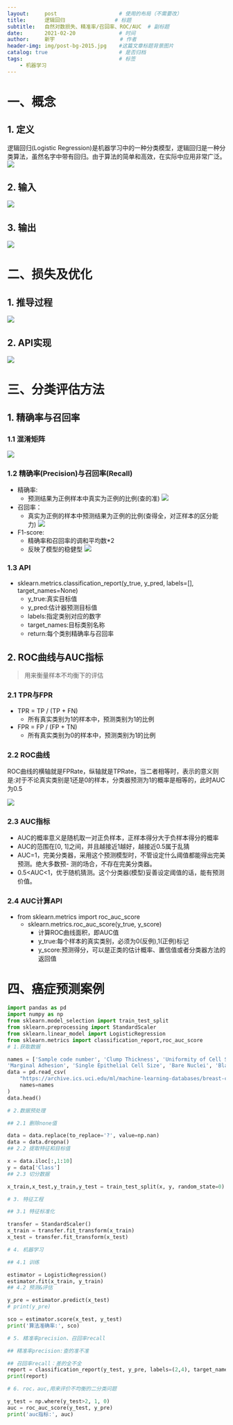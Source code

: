 ```yaml
---
layout:     post                    # 使用的布局（不需要改）
title:      逻辑回归   			    # 标题 		  
subtitle:   自然对数损失、精准率/召回率、ROC/AUC  # 副标题
date:       2021-02-20              # 时间
author:     新宇                     # 作者
header-img: img/post-bg-2015.jpg    #这篇文章标题背景图片
catalog: true                       # 是否归档
tags:                               # 标签
    - 机器学习
---
```

# 一、概念
## 1. 定义
逻辑回归(Logistic Regression)是机器学习中的一种分类模型，逻辑回归是一种分类算法，虽然名字中带有回归。由于算法的简单和高效，在实际中应用非常广泛。
![](https://tva1.sinaimg.cn/large/008eGmZEly1gntr7bs0h7j316x0u0dn2.jpg)

## 2. 输入
![](https://tva1.sinaimg.cn/large/008eGmZEly1gntr75vdfqj30x006yq6k.jpg)

## 3. 输出
![](https://tva1.sinaimg.cn/large/008eGmZEly1gntr75z9dsj30v60a6wfm.jpg)

# 二、损失及优化
## 1. 推导过程
![](https://tva1.sinaimg.cn/large/008eGmZEly1gntstuni4fj311c0u0gwy.jpg)

## 2. API实现
![](https://tva1.sinaimg.cn/large/008eGmZEly1gntsrxs6euj31bu0gstcn.jpg)

# 三、分类评估方法
## 1. 精确率与召回率
### 1.1 混淆矩阵
![](https://tva1.sinaimg.cn/large/008eGmZEly1gntwijz1g4j30j90b80u6.jpg)
### 1.2 精确率(Precision)与召回率(Recall)
- 精确率:
	- 预测结果为正例样本中真实为正例的比例(查的准)
		![](https://tva1.sinaimg.cn/large/008eGmZEly1gntwlebe6vj30en086jte.jpg)
- 召回率：
	- 真实为正例的样本中预测结果为正例的比例(查得全，对正样本的区分能力)
		![](https://tva1.sinaimg.cn/large/008eGmZEly1gntwleezdgj30hl09iacz.jpg)
- F1-score:
	- 精确率和召回率的调和平均数*2
	- 反映了模型的稳健型
		![](https://tva1.sinaimg.cn/large/008eGmZEly1gntwrybr0yj30ix03fgmt.jpg)


### 1.3 API
- sklearn.metrics.classification_report(y_true, y_pred, labels=[], target_names=None)
	- y_true:真实目标值 
	- y_pred:估计器预测目标值
	- labels:指定类别对应的数字 
	- target_names:目标类别名称 
	- return:每个类别精确率与召回率

## 2. ROC曲线与AUC指标
> 用来衡量样本不均衡下的评估

### 2.1 TPR与FPR
- TPR = TP / (TP + FN) 
	- 所有真实类别为1的样本中，预测类别为1的比例
- FPR = FP / (FP + TN) 
	- 所有真实类别为0的样本中，预测类别为1的比例

### 2.2 ROC曲线
ROC曲线的横轴就是FPRate，纵轴就是TPRate，当二者相等时，表示的意义则是:对于不论真实类别是1还是0的样本，分类器预测为1的概率是相等的，此时AUC为0.5

![](https://tva1.sinaimg.cn/large/008eGmZEly1gntwvbp1pgj30gv0ewdj1.jpg)

### 2.3 AUC指标
- AUC的概率意义是随机取一对正负样本，正样本得分大于负样本得分的概率
- AUC的范围在[0, 1]之间，并且越接近1越好，越接近0.5属于乱猜
- AUC=1，完美分类器，采用这个预测模型时，不管设定什么阈值都能得出完美预测。绝大多数预- 测的场合，不存在完美分类器。
- 0.5<AUC<1，优于随机猜测。这个分类器(模型)妥善设定阈值的话，能有预测价值。

### 2.4 AUC计算API
- from sklearn.metrics import roc_auc_score 
	- sklearn.metrics.roc_auc_score(y_true, y_score)
		- 计算ROC曲线面积，即AUC值 
		- y_true:每个样本的真实类别，必须为0(反例),1(正例)标记 
		- y_score:预测得分，可以是正类的估计概率、置信值或者分类器方法的返回值

# 四、癌症预测案例
```python
import pandas as pd
import numpy as np
from sklearn.model_selection import train_test_split 
from sklearn.preprocessing import StandardScaler 
from sklearn.linear_model import LogisticRegression
from sklearn.metrics import classification_report,roc_auc_score
# 1.获取数据

names = ['Sample code number', 'Clump Thickness', 'Uniformity of Cell Size', 'Uniformity of Cell Shape',
'Marginal Adhesion', 'Single Epithelial Cell Size', 'Bare Nuclei', 'Bland Chromatin', 'Normal Nucleoli', 'Mitoses', 'Class']
data = pd.read_csv(
    "https://archive.ics.uci.edu/ml/machine-learning-databases/breast-cancer-wisconsin/breast-cancer-wisconsin.data", 
    names=names
)
data.head()

# 2.数据预处理

## 2.1 删除none值

data = data.replace(to_replace='?', value=np.nan)
data = data.dropna()
## 2.2 提取特征和目标值

x = data.iloc[:,1:10]
y = data['Class']
## 2.3 切分数据

x_train,x_test,y_train,y_test = train_test_split(x, y, random_state=0)

# 3. 特征工程

## 3.1 特征标准化

transfer = StandardScaler()
x_train = transfer.fit_transform(x_train)
x_test = transfer.fit_transform(x_test)

# 4. 机器学习

## 4.1 训练

estimator = LogisticRegression()
estimator.fit(x_train, y_train)
## 4.2 预测&评估

y_pre = estimator.predict(x_test)
# print(y_pre)

sco = estimator.score(x_test, y_test)
print('算法准确率:', sco)

# 5. 精准率precision、召回率recall

## 精准率precision:查的准不准

## 召回率recall：差的全不全
report = classification_report(y_test, y_pre, labels=(2,4), target_names=('良性','恶性'))
print(report)

# 6. roc，auc,用来评价不均衡的二分类问题

y_test = np.where(y_test>2, 1, 0)
auc = roc_auc_score(y_test, y_pre)
print('auc指标:', auc)
```


